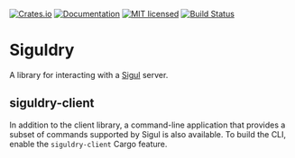 [![Crates.io][crates-badge]][crates-url]
[![Documentation][docs-badge]][docs-url]
[![MIT licensed][mit-badge]][mit-url]
[![Build Status][actions-badge]][actions-url]

[crates-badge]: https://img.shields.io/crates/v/siguldry.svg
[crates-url]: https://crates.io/crates/siguldry
[docs-badge]: https://docs.rs/siguldry/badge.svg
[docs-url]: https://docs.rs/siguldry
[mit-badge]: https://img.shields.io/badge/license-MIT-blue.svg
[mit-url]: LICENSE
[actions-badge]: https://github.com/fedora-infra/siguldry/workflows/CI/badge.svg
[actions-url]:https://github.com/fedora-infra/siguldry/actions?query=workflow%3ACI

# Siguldry

A library for interacting with a [Sigul](https://pagure.io/sigul) server.

## siguldry-client

In addition to the client library, a command-line application that provides a subset of commands supported
by Sigul is also available. To build the CLI, enable the `siguldry-client` Cargo feature.

